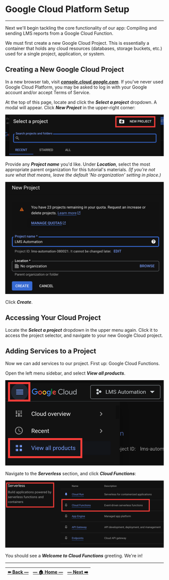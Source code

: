 # Google Cloud Platform Setup
---

Next we'll begin tackling the core functionality of our app: Compiling and sending LMS reports from a Google Cloud Function.

We must first create a new Google Cloud Project. This is essentially a container that holds any cloud resources (databases, storage buckets, etc.) used for a single project, application, or system.

## Creating a New Google Cloud Project

In a new browser tab, visit [**_console.cloud.google.com_**](https://console.cloud.google.com). If you've never used Google Cloud Platform, you may be asked to log in with your Google account and/or accept Terms of Service.

At the top of this page, locate and click the _**Select a project**_ dropdown. A modal will appear. Click **_New Project_** in the upper-right corner:

![Select a Project modal window in Google Cloud Console, with New Project option emphasized](../assets/images/new_google_cloud_project_option.png)

Provide any **_Project name_** you'd like. Under **_Location_**, select the most appropriate parent organization for this tutorial's materials. _(If you're not sure what that means, leave the  default 'No organization' setting in place.)_

![New project creation menu in Google Cloud Console](../assets/images/new_project_options_in_google_cloud.png)

Click **_Create_**.

## Accessing Your Cloud Project

Locate the _**Select a project**_ dropdown in the upper menu again. Click it to access the project selector, and navigate to your new Google Cloud project.  

## Adding Services to a Project

Now we can add services to our project. First up: Google Cloud Functions.

Open the left menu sidebar, and select **_View all products_**.

![Navigational options to access all products page in Google Cloud Console](../assets/images/view_all_cloud_products.png)

Navigate to the **_Serverless_** section, and click **_Cloud Functions_**:

![Serverless entry of GCP products with Cloud Functions emphasized](../assets/images/serverless_options_in_product_catalog.png)

You should see a _**Welcome to Cloud Functions**_ greeting. We're in!

---

| [⬅️  Back —](./2.1_apps_script_triggers.md) | [— 🏠 Home —](https://github.com/courtneyphillips/project-canis-educere) | [— Next  ➡️](./3.1_creating_a_google_cloud_function.md) |
| --- | --- | --- |
